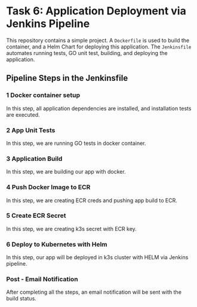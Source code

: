 # Task 6: Application Deployment via Jenkins Pipeline

This repository contains a simple project. A `Dockerfile` is used to build the container, and a Helm Chart for deploying this application. The `Jenkinsfile` automates running tests, GO unit test, building, and deploying the application.

## Pipeline Steps in the Jenkinsfile

### 1 Docker container setup

In this step, all application dependencies are installed, and installation tests are executed.

### 2 App Unit Tests

In this step, we are running GO tests in docker container.

### 3 Application Build

In this step, we are building our app with docker.

### 4 Push Docker Image to ECR

In this step, we are creating ECR creds and pushing app build to ECR.

### 5 Create ECR Secret

In this step, we are creating k3s secret with ECR key.

### 6 Deploy to Kubernetes with Helm

In this step, our app will be deployed in k3s cluster with HELM via Jenkins pipeline.

### Post - Email Notification

After completing all the steps, an email notification will be sent with the build status.